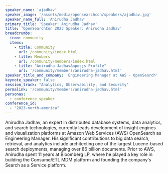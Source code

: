 ```yaml
---
speaker_name: 'ajadhav'
speaker_image: '/assets/media/opensearchcon/speakers/ajadhav.jpg'
speaker_name_full: 'Anirudha Jadhav'
primary_title: 'Speaker: Anirudha Jadhav'
title: 'OpenSearchCon 2023 Speaker: Anirudha Jadhav'
breadcrumbs:
  icon: community
  items:
    - title: Community
      url: /community/index.html
    - title: Members
      url: /community/members/index.html
    - title: "Anirudha Jadhav&apos;s Profile"
      url: '/community/members/anirudha-jadhav.html'
speaker_title_and_company: 'Engineering Manager at AWS - OpenSearch'
keynote_speaker: false
session_track: "Analytics, Observability, and Security"
permalink: '/community/members/anirudha-jadhav.html'
personas:
  - conference_speaker
conference_id:
  - "2023-north-america"
---
```


Anirudha Jadhav, an expert in distributed database systems, data analytics, and search technologies, currently leads development of insight engines and visualization platforms at Amazon Web Services (AWS) OpenSearch as Engineering Manager. His significant contributions to big data search, retrieval, and analytics include architecting one of the largest Lucene-based search deployments, managing over 86 billion documents. Prior to AWS, Anirudha spent 11 years at Bloomberg LP, where he played a key role in building the Consume/ETL MDM platform and founding the company's Search as a Service platform.

